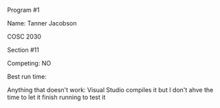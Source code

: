Program #1

Name: Tanner Jacobson

COSC 2030

Section #11

Competing: NO

Best run time:

Anything that doesn't work: Visual Studio compiles it but I don't ahve the time to let it finish running to test it
